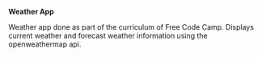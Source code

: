 **Weather App**

Weather app done as part of the curriculum of Free Code Camp. Displays current weather and forecast weather information using the openweathermap api.

